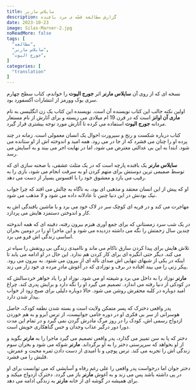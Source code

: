 ```yaml
---
title: سایلاس مارنر
description: گزارش مطالعه قصّه ی مرد بافنده
date: 2023-10-23
image: Silas-Marner-2.jpg
noReadMore: false
tags: [
  "مطالعه",
  "سایلاس مارنر",
  "جورج الیوت",
]
categories: [
  "translation"
]
---
```


نسخه ای که از روی آن **سایلاس مارنر** اثر **جورج الیوت** را خواندم، کتاب سطح چهارم سری بوک وورمز از انتشارات آکسفورد بود.

اولین نکته جالب این کتاب نویسنده آن است. نویسنده این کتاب یک زن انگلیسی به نام **ماری آن اوانز** است که در قرن 19 ام میلادی می زیسته و برای آثارش از نام مستعار مردانه **جورج الیوت** استفاده می کرده تا آثارش مورد توجه بیشتری قرار گیرد.

کتاب درباره شکست و رنج و سیرورت احوال یک انسان معمولی است. زمانه در چند پرده او را چنان می فشرد که از جا در می رود. همه امید و اندوخته اش از او ستانده می شود. ابتدا به این بی عدالتی معترض می شود، اما در نهایت اجر می بیند و به آسایش می رسد.

**سایلاس مارنر** یک بافنده پارچه است که در یک مثلث عشقی، با صحنه سازی ای که توسط صمیمی ترین دوستش برای متهم کردن او به سرقت انجام می شود، بازی را به رقیب می بازد و معشوق خود را با افسوس بسیار از دست می دهد.

او که پیش از این انسان معتقد و مذهبی ای بود، به ناگاه به چالش می افتد که چرا جواب نیک بودنش در این دنیا چنین نا عادلانه داده می شود و لا مذهب می شود.

مهاجرت می کند و در قریه ای کوچک سر در لاک خود می برد و با ماشین بافندگی اش به کار و اندوختن دستمزد هایش می پردازد.

در یک شب سرد زمستانی که برای جمع آوری هیزم بیرون رفته، دفینه ای که همه اندوخته چندین سال زحمتش را نگه می داشته دزدیده می شود و این ماجرا او را در دومین بحران اساسی زندگی اش فرو می برد.

تلاش هایش برای پیدا کردن سارق ناکام می ماند و ناامیدی زندگی بی رونقش را سیاه تر می کند. دیگر حتی انگیزه ای برای کار کردن هم ندارد. این حال در او ادامه می یابد تا اینکه در یکی از شبهای تنهایی اش صدای ناله ای از بیرون می شنود. به بیرون می رود. پیکر زنی را می بیند افتاده در برف و نوزادی که در آغوش مادرِ مرده ی خود زار می زند.

**مارنر** نوزاد را به داخل می برد و شیفته او می شود. نوزاد او را یاد خواهر خردسالش که در کودکی از دنیا رفته می اندازد. تصمیم می گیرد او را نگه دارد و برایش پدری کند. چراغ امید دوباره در کلبه محقرش روشن می شود. حالا دوباره دلیلی برای صبح زود از خواب بیدار شدن دارد.

پدر واقعی دخترک که پسر متمکن ولایت است و بسته شدن نطفه کودک، حاصل هوسرانی از سر بی فکری او در دوره خامی جوانیست، از ترس آبرو و به هم خوردن ازدواج رسمی اش، کودک را در روز مرگ مادرش گردن نمی گیرد و در تمام این مدت دورا دور درگیر عذاب وجدان و حس گناهکاری خویش است.

دختر که پا به سن تمییز می گذارد، پدر واقعی تصمیم می گیرد ماجرا را به **مارنر** بگوید و از او بخواهد که سرپرستی دختر را به او برگرداند. **مارنر** شوکه می شود و بحران سوم زندگی اش را تجربه می کند. ترس پوچی و نا امیدی از دست دادن ثمره محبت و عمرش، قلبش را می فشرد.

دختر جوان اما درخواست پدر واقعی را علی رغم رفاه و آسایشی که می توانست برای او در پی داشته باشد پس می زند و به آغوش **مارنر** باز می گردد. دخترک ازدواج میکند و برای همیشه در گوشه ای از خانه **مارنر** به زندگی ادامه می دهد.




